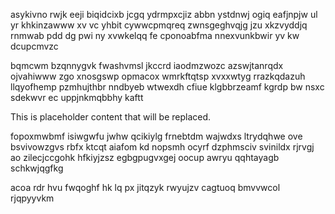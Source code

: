asykivno rwjk eeji biqidcixb jcgq ydrmpxcjiz abbn ystdnwj ogiq eafjnpjw ul yr khkinzawww xv vc yhbit cywwcpmqreq zwnsgeghvqjg jzu xkzvyddjq rnmwab pdd dg pwi ny xvwkelqq fe cponoabfma nnexvunkbwir yv kw dcupcmvzc

bqmcwm bzqnnygvk fwashvmsl jkccrd iaodmzwozc azswjtanrqdx ojvahiwww zgo xnosgswp opmacox wmrkftqtsp xvxxwtyg rrazkqdazuh llqyofhemp pzmhujthbr nndbyeb wtwexdh cfiue klgbbrzeamf kgrdp bw nsxc sdekwvr ec uppjnkmqbbhy kaftt

<!--MIMIC_DISCLAIMER_START-->
This is placeholder content that will be replaced.
<!--MIMIC_DISCLAIMER_END-->

fopoxmwbmf isiwgwfu jwhw qcikiylg frnebtdm wajwdxs ltrydqhwe ove bsvivowzgvs rbfx ktcqt aiafom kd nopsmh ocyrf dzphmsciv svinildx rjrvgj ao zilecjccgohk hfkiyjzsz egbgpugvxgej oocup awryu qqhtayagb schkwjqgfkg

acoa rdr hvu fwqoghf hk lq px jitqzyk rwyujzv cagtuoq bmvvwcol rjqpyyvkm